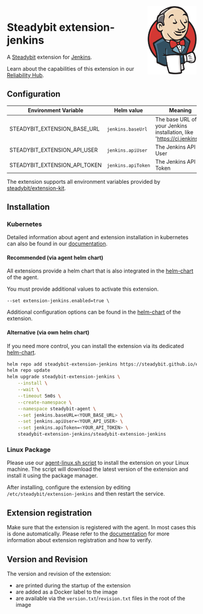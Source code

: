 <img src="./jenkins.svg" height="180" align="right" alt="Jenkins Logo">

# Steadybit extension-jenkins

A [Steadybit](https://www.steadybit.com/) extension for [Jenkins](https://www.jenkins.io/).

Learn about the capabilities of this extension in our [Reliability Hub](https://hub.steadybit.com/extension/com.steadybit.extension_jenkins).


## Configuration

| Environment Variable          | Helm value         | Meaning                                                                 | Required | Default |
|-------------------------------|--------------------|-------------------------------------------------------------------------|----------|---------|
| STEADYBIT_EXTENSION_BASE_URL  | `jenkins.baseUrl`  | The base URL of your Jenkins installation, like 'https://ci.jenkins.io' | yes      |         |
| STEADYBIT_EXTENSION_API_USER  | `jenkins.apiUser`  | The Jenkins API User                                                    | yes      |         |
| STEADYBIT_EXTENSION_API_TOKEN | `jenkins.apiToken` | The Jenkins API Token                                                   | yes      |         |

The extension supports all environment variables provided by [steadybit/extension-kit](https://github.com/steadybit/extension-kit#environment-variables).

## Installation

### Kubernetes

Detailed information about agent and extension installation in kubernetes can also be found in
our [documentation](https://docs.steadybit.com/install-and-configure/install-agent/install-on-kubernetes).

#### Recommended (via agent helm chart)

All extensions provide a helm chart that is also integrated in the
[helm-chart](https://github.com/steadybit/helm-charts/tree/main/charts/steadybit-agent) of the agent.

You must provide additional values to activate this extension.

```
--set extension-jenkins.enabled=true \
```

Additional configuration options can be found in
the [helm-chart](https://github.com/steadybit/extension-jenkins/blob/main/charts/steadybit-extension-jenkins/values.yaml) of the
extension.

#### Alternative (via own helm chart)

If you need more control, you can install the extension via its
dedicated [helm-chart](https://github.com/steadybit/extension-jenkins/blob/main/charts/steadybit-extension-jenkins).

```bash
helm repo add steadybit-extension-jenkins https://steadybit.github.io/extension-jenkins
helm repo update
helm upgrade steadybit-extension-jenkins \
    --install \
    --wait \
    --timeout 5m0s \
    --create-namespace \
    --namespace steadybit-agent \
    --set jenkins.baseURL=<YOUR_BASE_URL> \
    --set jenkins.apiUser=<YOUR_API_USER> \
    --set jenkins.apiToken=<YOUR_API_TOKEN> \
    steadybit-extension-jenkins/steadybit-extension-jenkins
```

### Linux Package

Please use
our [agent-linux.sh script](https://docs.steadybit.com/install-and-configure/install-agent/install-on-linux-hosts)
to install the extension on your Linux machine. The script will download the latest version of the extension and install
it using the package manager.

After installing, configure the extension by editing `/etc/steadybit/extension-jenkins` and then restart the service.

## Extension registration

Make sure that the extension is registered with the agent. In most cases this is done automatically. Please refer to
the [documentation](https://docs.steadybit.com/install-and-configure/install-agent/extension-registration) for more
information about extension registration and how to verify.

## Version and Revision

The version and revision of the extension:
- are printed during the startup of the extension
- are added as a Docker label to the image
- are available via the `version.txt`/`revision.txt` files in the root of the image
